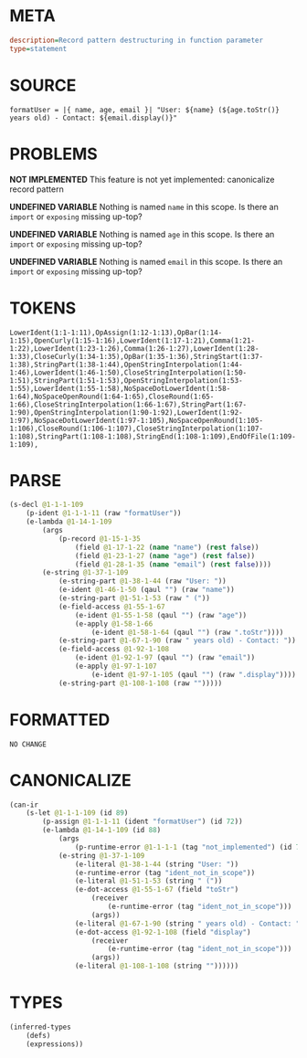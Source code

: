 # META
~~~ini
description=Record pattern destructuring in function parameter
type=statement
~~~
# SOURCE
~~~roc
formatUser = |{ name, age, email }| "User: ${name} (${age.toStr()} years old) - Contact: ${email.display()}"
~~~
# PROBLEMS
**NOT IMPLEMENTED**
This feature is not yet implemented: canonicalize record pattern

**UNDEFINED VARIABLE**
Nothing is named `name` in this scope.
Is there an `import` or `exposing` missing up-top?

**UNDEFINED VARIABLE**
Nothing is named `age` in this scope.
Is there an `import` or `exposing` missing up-top?

**UNDEFINED VARIABLE**
Nothing is named `email` in this scope.
Is there an `import` or `exposing` missing up-top?

# TOKENS
~~~zig
LowerIdent(1:1-1:11),OpAssign(1:12-1:13),OpBar(1:14-1:15),OpenCurly(1:15-1:16),LowerIdent(1:17-1:21),Comma(1:21-1:22),LowerIdent(1:23-1:26),Comma(1:26-1:27),LowerIdent(1:28-1:33),CloseCurly(1:34-1:35),OpBar(1:35-1:36),StringStart(1:37-1:38),StringPart(1:38-1:44),OpenStringInterpolation(1:44-1:46),LowerIdent(1:46-1:50),CloseStringInterpolation(1:50-1:51),StringPart(1:51-1:53),OpenStringInterpolation(1:53-1:55),LowerIdent(1:55-1:58),NoSpaceDotLowerIdent(1:58-1:64),NoSpaceOpenRound(1:64-1:65),CloseRound(1:65-1:66),CloseStringInterpolation(1:66-1:67),StringPart(1:67-1:90),OpenStringInterpolation(1:90-1:92),LowerIdent(1:92-1:97),NoSpaceDotLowerIdent(1:97-1:105),NoSpaceOpenRound(1:105-1:106),CloseRound(1:106-1:107),CloseStringInterpolation(1:107-1:108),StringPart(1:108-1:108),StringEnd(1:108-1:109),EndOfFile(1:109-1:109),
~~~
# PARSE
~~~clojure
(s-decl @1-1-1-109
	(p-ident @1-1-1-11 (raw "formatUser"))
	(e-lambda @1-14-1-109
		(args
			(p-record @1-15-1-35
				(field @1-17-1-22 (name "name") (rest false))
				(field @1-23-1-27 (name "age") (rest false))
				(field @1-28-1-35 (name "email") (rest false))))
		(e-string @1-37-1-109
			(e-string-part @1-38-1-44 (raw "User: "))
			(e-ident @1-46-1-50 (qaul "") (raw "name"))
			(e-string-part @1-51-1-53 (raw " ("))
			(e-field-access @1-55-1-67
				(e-ident @1-55-1-58 (qaul "") (raw "age"))
				(e-apply @1-58-1-66
					(e-ident @1-58-1-64 (qaul "") (raw ".toStr"))))
			(e-string-part @1-67-1-90 (raw " years old) - Contact: "))
			(e-field-access @1-92-1-108
				(e-ident @1-92-1-97 (qaul "") (raw "email"))
				(e-apply @1-97-1-107
					(e-ident @1-97-1-105 (qaul "") (raw ".display"))))
			(e-string-part @1-108-1-108 (raw "")))))
~~~
# FORMATTED
~~~roc
NO CHANGE
~~~
# CANONICALIZE
~~~clojure
(can-ir
	(s-let @1-1-1-109 (id 89)
		(p-assign @1-1-1-11 (ident "formatUser") (id 72))
		(e-lambda @1-14-1-109 (id 88)
			(args
				(p-runtime-error @1-1-1-1 (tag "not_implemented") (id 74)))
			(e-string @1-37-1-109
				(e-literal @1-38-1-44 (string "User: "))
				(e-runtime-error (tag "ident_not_in_scope"))
				(e-literal @1-51-1-53 (string " ("))
				(e-dot-access @1-55-1-67 (field "toStr")
					(receiver
						(e-runtime-error (tag "ident_not_in_scope")))
					(args))
				(e-literal @1-67-1-90 (string " years old) - Contact: "))
				(e-dot-access @1-92-1-108 (field "display")
					(receiver
						(e-runtime-error (tag "ident_not_in_scope")))
					(args))
				(e-literal @1-108-1-108 (string ""))))))
~~~
# TYPES
~~~clojure
(inferred-types
	(defs)
	(expressions))
~~~